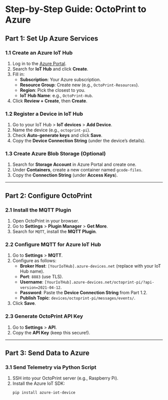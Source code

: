 # Step-by-Step Guide: OctoPrint to Azure  

## Part 1: Set Up Azure Services  

### 1.1 Create an Azure IoT Hub  
1. Log in to the [Azure Portal](https://portal.azure.com/).  
2. Search for **IoT Hub** and click **Create**.  
3. Fill in:  
   - **Subscription**: Your Azure subscription.  
   - **Resource Group**: Create new (e.g., `OctoPrint-Resources`).  
   - **Region**: Pick the closest to you.  
   - **IoT Hub Name**: e.g., `OctoPrint-Hub`.  
4. Click **Review + Create**, then **Create**.  

### 1.2 Register a Device in IoT Hub  
1. Go to your IoT Hub > **IoT devices** > **Add Device**.  
2. Name the device (e.g., `octoprint-pi`).  
3. Check **Auto-generate keys** and click **Save**.  
4. Copy the **Device Connection String** (under the device’s details).  

### 1.3 Create Azure Blob Storage (Optional)  
1. Search for **Storage Account** in Azure Portal and create one.  
2. Under **Containers**, create a new container named `gcode-files`.  
3. Copy the **Connection String** (under **Access Keys**).  

---

## Part 2: Configure OctoPrint  

### 2.1 Install the MQTT Plugin  
1. Open OctoPrint in your browser.  
2. Go to **Settings** > **Plugin Manager** > **Get More**.  
3. Search for `MQTT`, install the **MQTT Plugin**.  

### 2.2 Configure MQTT for Azure IoT Hub  
1. Go to **Settings** > **MQTT**.  
2. Configure as follows:  
   - **Broker Host**: `[YourIoTHub].azure-devices.net` (replace with your IoT Hub name).  
   - **Port**: `8883` (use TLS).  
   - **Username**: `[YourIoTHub].azure-devices.net/octoprint-pi/?api-version=2021-04-12`.  
   - **Password**: Paste the **Device Connection String** from Part 1.2.  
   - **Publish Topic**: `devices/octoprint-pi/messages/events/`.  
3. Click **Save**.  

### 2.3 Generate OctoPrint API Key  
1. Go to **Settings** > **API**.  
2. Copy the **API Key** (keep this secure!).  

---

## Part 3: Send Data to Azure  

### 3.1 Send Telemetry via Python Script  
1. SSH into your OctoPrint server (e.g., Raspberry Pi).  
2. Install the Azure IoT SDK:  
   ```bash
   pip install azure-iot-device

